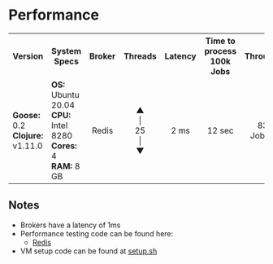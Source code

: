 Performance
============

<table>
<tr>
  <th>Version</th>
  <th>System Specs</th>
  <th>Broker</th>
  <th>Threads</th>
  <th>Latency</th>
  <th>Time to process<br>100k Jobs</th>
  <th>Throughput</th>
</tr>
<tr align="center">
  <td align="left"><b>Goose:</b> 0.2<br><b>Clojure:</b> v1.11.0</td>
  <td align="left"><b>OS: </b>Ubuntu 20.04<br><b>CPU: </b>Intel 8280<br> <b>Cores: </b>4<br><b>RAM: </b>8 GB</td>
  <td>Redis</td>
  <td>▲<br>|<br>25<br>|<br>▼</td>
  <td>2 ms</td>
  <td>12 sec</td>
  <td>8300 Jobs/sec</td>
</tr>
</table>

Notes
---------

- Brokers have a latency of 1ms
- Performance testing code can be found here:
    - [Redis](https://github.com/nilenso/goose/tree/main/perf/redis)
- VM setup code can be found at [setup.sh](https://github.com/nilenso/goose/blob/main/perf/setup.sh)
